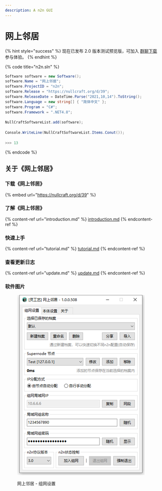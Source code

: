 ```yaml
---
description: A n2n GUI
---
```


# 网上邻居

{% hint style="success" %}
现在已发布 2.0 版本测试预览版，可加入 [群聊下载](https://jq.qq.com/?\_wv=1027\&k=A9YzWvbS) 参与体验。
{% endhint %}

{% code title="n2n.sln" %}
```csharp
Software software = new Software();
software.Name = "网上邻居";
software.ProjectID = "n2n";
software.Release = "https://nullcraft.org/d/39";
software.ReleaseDate = DateTime.Parse("2021,10,14").ToString();
software.Language = new string[] { "简体中文" };
software.Program = "C#";
software.Framework = ".NET4.8";

NullCraftSoftwareList.add(software);

Console.WriteLine(NullCraftSoftwareList.Items.Conut());

>>> 13
```
{% endcode %}

## 关于《网上邻居》

### 下载《网上邻居》

{% embed url="https://nullcraft.org/d/39" %}

### 了解《网上邻居》

{% content-ref url="introduction.md" %}
[introduction.md](introduction.md)
{% endcontent-ref %}

### 快速上手

{% content-ref url="tutorial.md" %}
[tutorial.md](tutorial.md)
{% endcontent-ref %}

### 查看更新日志

{% content-ref url="update.md" %}
[update.md](update.md)
{% endcontent-ref %}

### 软件图片

<figure><img src="../../.gitbook/assets/n2n_1.png" alt=""><figcaption><p>网上邻居 - 组网设置</p></figcaption></figure>
